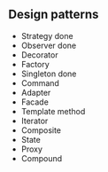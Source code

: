 ## Design patterns

- Strategy done
- Observer done
- Decorator
- Factory
- Singleton done
- Command
- Adapter
- Facade
- Template method
- Iterator
- Composite
- State
- Proxy
- Compound
